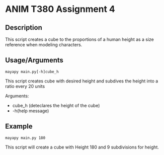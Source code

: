 # ANIM T380 Assignment 4


## Description
This script creates a cube to the proportions of a human height as a size reference when modeling characters. 

## Usage/Arguments
```
mayapy main.py[-h]cube_h
```
This script creates cube with desired height and subdives the height into a ratio every 20 units

Arguments:
* cube_h (deteclares the height of the cube)
* -h(help message)

## Example

```
mayapy main.py 180
```
This script will create a cube with Height 180 and 9 subdivisions for height. 